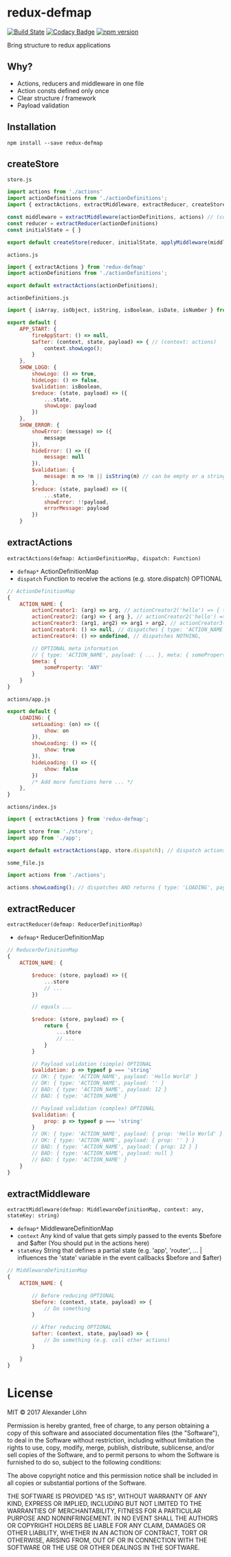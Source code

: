 # redux-defmap

[![Build State](https://travis-ci.org/loehx/redux-defmap.svg?branch=master)](https://travis-ci.org/loehx/redux-defmap) [![Codacy Badge](https://api.codacy.com/project/badge/Grade/e852550356cc4f6aa542bc72895a19f3)](https://www.codacy.com/app/alexander.loehn/redux-defmap?utm_source=github.com&amp;utm_medium=referral&amp;utm_content=loehx/redux-defmap&amp;utm_campaign=Badge_Grade) [![npm version](https://badge.fury.io/js/redux-defmap.svg)](https://badge.fury.io/js/redux-defmap)

Bring structure to redux applications

## Why?

* Actions, reducers and middleware in one file
* Action consts defined only once
* Clear structure / framework
* Payload validation

## Installation

```
npm install --save redux-defmap
```

## createStore

`store.js`
```js
import actions from './actions'
import actionDefinitions from './actionDefinitions';
import { extractActions, extractMiddleware, extractReducer, createStore, applyMiddleware } from 'redux-defmap'

const middleware = extractMiddleware(actionDefinitions, actions) // (context: actions)
const reducer = extractReducer(actionDefinitions)
const initialState = { }

export default createStore(reducer, initialState, applyMiddleware(middleware), actions);
```

`actions.js`
```js
import { extractActions } from 'redux-defmap'
import actionDefinitions from './actionDefinitions';

export default extractActions(actionDefinitions);
```

`actionDefinitions.js`
```js
import { isArray, isObject, isString, isBoolean, isDate, isNumber } from 'lodash';

export default {
    APP_START: {
        fireAppStart: () => null,
        $after: (context, state, payload) => { // (context: actions)
            context.showLogo();
        }
    },
    SHOW_LOGO: {
        showLogo: () => true,
        hideLogo: () => false,
        $validation: isBoolean,
        $reduce: (state, payload) => ({
            ...state,
            showLogo: payload
        })
    },
    SHOW_ERROR: {
        showError: (message) => ({
            message
        }),
        hideError: () => ({
            message: null
        }),
        $validation: {
            message: m => !m || isString(m) // can be empty or a string
        },
        $reduce: (state, payload) => ({
            ...state,
            showError: !!payload,
            errorMessage: payload
        })
    }
```

## extractActions

`extractActions(defmap: ActionDefinitionMap, dispatch: Function)`

* `defmap*` ActionDefinitionMap
* `dispatch` Function to receive the actions (e.g. store.dispatch) OPTIONAL

```js
// ActionDefinitionMap
{
    ACTION_NAME: {
        actionCreator1: (arg) => arg, // actionCreator2('hello') => { type: 'ACTION_NAME', payload: 'hello' },
        actionCreator2: (arg) => { arg }, // actionCreator2('hello') => { type: 'ACTION_NAME', payload: { arg: 'hello' } },
        actionCreator3: (arg1, arg2) => arg1 + arg2, // actionCreator3(1, 1) => { type: 'ACTION_NAME', payload: 2 },
        actionCreator4: () => null, // dispatches { type: 'ACTION_NAME' },
        actionCreator4: () => undefined, // dispatches NOTHING,

        // OPTIONAL meta information
        // { type: 'ACTION_NAME', payload: { ... }, meta: { someProperty: 'ANY' } },
        $meta: {
            someProperty: 'ANY'
        }
    }
}
```

`actions/app.js`

```js
export default {
    LOADING: {
        setLoading: (on) => ({
            show: on
        }),
        showLoading: () => ({
            show: true
        }),
        hideLoading: () => ({
            show: false
        })
        /* Add more functions here ... */
    },
}
```

`actions/index.js`

```js
import { extractActions } from 'redux-defmap';

import store from './store';
import app from './app';

export default extractActions(app, store.dispatch); // dispatch actions to store OPTIONAL
```

`some_file.js`
```js
import actions from './actions';

actions.showLoading(); // dispatches AND returns { type: 'LOADING', payload: { show: true } }
```

## extractReducer

`extractReducer(defmap: ReducerDefinitionMap)`

* `defmap*` ReducerDefinitionMap

```js
// ReducerDefinitionMap
{
    ACTION_NAME: {

        $reduce: (store, payload) => ({
            ...store
            // ...
        })

        // equals ...

        $reduce: (store, payload) => {
            return {
                ...store
                // ...
            }
        }

        // Payload validation (simple) OPTIONAL
        $validation: p => typeof p === 'string'
        // OK: { type: 'ACTION_NAME', payload: 'Hello World' }
        // OK: { type: 'ACTION_NAME', payload: '' }
        // BAD: { type: 'ACTION_NAME', payload: 12 }
        // BAD: { type: 'ACTION_NAME' }

        // Payload validation (complex) OPTIONAL
        $validation: {
            prop: p => typeof p === 'string'
        }
        // OK: { type: 'ACTION_NAME', payload: { prop: 'Hello World' } }
        // OK: { type: 'ACTION_NAME', payload: { prop: '' } }
        // BAD: { type: 'ACTION_NAME', payload: { prop: 12 } }
        // BAD: { type: 'ACTION_NAME', payload: null }
        // BAD: { type: 'ACTION_NAME' }
    }
}
```


## extractMiddleware

`extractMiddleware(defmap: MiddlewareDefinitionMap, context: any, stateKey: string)`

* `defmap*` MiddlewareDefinitionMap
* `context` Any kind of value that gets simply passed to the events $before and $after (You should put in the actions here)
* `stateKey` String that defines a partial state (e.g. 'app', 'router', ... | influences the 'state' variable in the event callbacks $before and $after)

```js
// MiddlewareDefinitionMap
{
    ACTION_NAME: {

        // Before reducing OPTIONAL
        $before: (context, state, payload) => {
            // Do something
        }

        // After reducing OPTIONAL
        $after: (context, state, payload) => {
            // Do something (e.g. call other actions)
        }

    }
}
```

# License

MIT © 2017 Alexander Löhn

Permission is hereby granted, free of charge, to any person obtaining a copy of this software and associated documentation files (the "Software"), to deal in the Software without restriction, including without limitation the rights to use, copy, modify, merge, publish, distribute, sublicense, and/or sell copies of the Software, and to permit persons to whom the Software is furnished to do so, subject to the following conditions:

The above copyright notice and this permission notice shall be included in all copies or substantial portions of the Software.

THE SOFTWARE IS PROVIDED "AS IS", WITHOUT WARRANTY OF ANY KIND, EXPRESS OR IMPLIED, INCLUDING BUT NOT LIMITED TO THE WARRANTIES OF MERCHANTABILITY, FITNESS FOR A PARTICULAR PURPOSE AND NONINFRINGEMENT. IN NO EVENT SHALL THE AUTHORS OR COPYRIGHT HOLDERS BE LIABLE FOR ANY CLAIM, DAMAGES OR OTHER LIABILITY, WHETHER IN AN ACTION OF CONTRACT, TORT OR OTHERWISE, ARISING FROM, OUT OF OR IN CONNECTION WITH THE SOFTWARE OR THE USE OR OTHER DEALINGS IN THE SOFTWARE.
